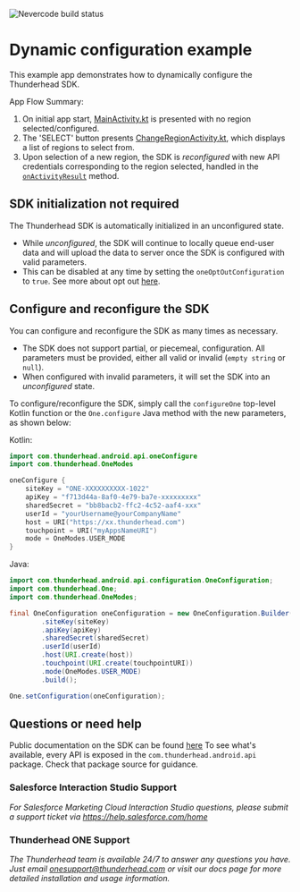![Nevercode build status](https://app.nevercode.io/api/projects/a1c694b2-2e86-4a3b-9d0e-9671c5819b9f/workflows/d7a9ef3c-a383-4f1e-a4b1-2c6ed83ce9e7/status_badge.svg?branch=master&style=shields)

# Dynamic configuration example

This example app demonstrates how to dynamically configure the Thunderhead SDK.

App Flow Summary:
1. On initial app start, [MainActivity.kt](https://github.com/thunderheadone/one-sdk-android/blob/master/examples/dynamic-configuration-example/app/src/main/java/com/thunderhead/dynamicconfigurationexample/MainActivity.kt) is presented with no region selected/configured.
2. The 'SELECT' button presents [ChangeRegionActivity.kt](https://github.com/thunderheadone/one-sdk-android/blob/master/examples/dynamic-configuration-example/app/src/main/java/com/thunderhead/dynamicconfigurationexample/ChangeRegionActivity.kt), which displays a list of regions to select from.
3. Upon selection of a new region, the SDK is *reconfigured* with new API credentials corresponding to the region selected, handled in the [`onActivityResult`](https://github.com/thunderheadone/one-sdk-android/blob/master/examples/dynamic-configuration-example/app/src/main/java/com/thunderhead/dynamicconfigurationexample/MainActivity.kt#L57) method.

## SDK initialization not required

The Thunderhead SDK is automatically initialized in an unconfigured state.
* While *unconfigured*, the SDK will continue to locally queue end-user data and will upload the data to server once the SDK is configured with valid parameters.
* This can be disabled at any time by setting the `oneOptOutConfiguration` to `true`. See more about opt out [here](#opt-an-end-user-out-of-tracking).

## Configure and reconfigure the SDK

You can configure and reconfigure the SDK as many times as necessary. 
* The SDK does not support partial, or piecemeal, configuration. All parameters must be provided, either all valid or invalid (`empty string` or `null`).  
* When configured with invalid parameters, it will set the SDK into an *unconfigured* state.

To configure/reconfigure the SDK, simply call the `configureOne` top-level Kotlin function or the `One.configure` Java method with the new parameters, as shown below:

Kotlin:
```kotlin
import com.thunderhead.android.api.oneConfigure
import com.thunderhead.OneModes

oneConfigure {
	siteKey = "ONE-XXXXXXXXXX-1022"
	apiKey = "f713d44a-8af0-4e79-ba7e-xxxxxxxxx"
	sharedSecret = "bb8bacb2-ffc2-4c52-aaf4-xxx"
	userId = "yourUsername@yourCompanyName"
	host = URI("https://xx.thunderhead.com")
	touchpoint = URI("myAppsNameURI")
	mode = OneModes.USER_MODE
}
```

Java:
```java
import com.thunderhead.android.api.configuration.OneConfiguration;
import com.thunderhead.One;
import com.thunderhead.OneModes;

final OneConfiguration oneConfiguration = new OneConfiguration.Builder()
        .siteKey(siteKey)
        .apiKey(apiKey)
        .sharedSecret(sharedSecret)
        .userId(userId)
        .host(URI.create(host))
        .touchpoint(URI.create(touchpointURI))
        .mode(OneModes.USER_MODE)
        .build();

One.setConfiguration(oneConfiguration);
```

## Questions or need help
Public documentation on the SDK can be found [here](https://github.com/thunderheadone/one-sdk-android)
To see what's available, every API is exposed in the `com.thunderhead.android.api` package.  Check that package source for guidance.

### Salesforce Interaction Studio Support
_For Salesforce Marketing Cloud Interaction Studio questions, please submit a support ticket via https://help.salesforce.com/home_

### Thunderhead ONE Support
_The Thunderhead team is available 24/7 to answer any questions you have. Just email [onesupport@thunderhead.com](mailto:onesupport@thunderhead.com) or visit our docs page for more detailed installation and usage information._

